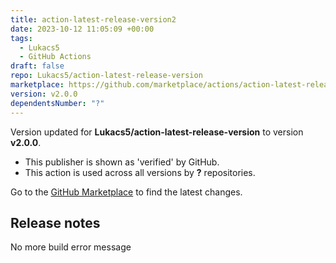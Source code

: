 ```yaml
---
title: action-latest-release-version2
date: 2023-10-12 11:05:09 +00:00
tags:
  - Lukacs5
  - GitHub Actions
draft: false
repo: Lukacs5/action-latest-release-version
marketplace: https://github.com/marketplace/actions/action-latest-release-version2
version: v2.0.0
dependentsNumber: "?"
---
```



Version updated for **Lukacs5/action-latest-release-version** to version **v2.0.0**.
- This publisher is shown as 'verified' by GitHub.
- This action is used across all versions by **?** repositories.

Go to the [GitHub Marketplace](https://github.com/marketplace/actions/action-latest-release-version2) to find the latest changes.

## Release notes

No more build error message 
